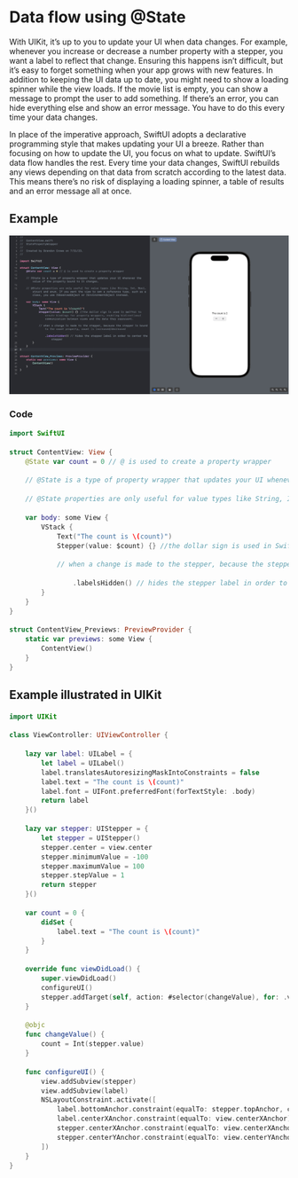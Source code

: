 # Data flow using @State

With UIKit, it’s up to you to update your UI when data changes. For example, whenever you increase or decrease a number property with a stepper, you want a label to reflect that change. Ensuring this happens isn’t difficult, but it’s easy to forget something when your app grows with new features. In addition to keeping the UI data up to date, you might need to show a loading spinner while the view loads. If the movie list is empty, you can show a message to prompt the user to add something. If there’s an error, you can hide everything else and show an error message. You have to do this every time your data changes.

In place of the imperative approach, SwiftUI adopts a declarative programming style that makes updating your UI a breeze. Rather than focusing on how to update the UI, you focus on what to update. SwiftUI’s data flow handles the rest. Every time your data changes, SwiftUI rebuilds any views depending on that data from scratch according to the latest data. This means there’s no risk of displaying a loading spinner, a table of results and an error message all at once.

## Example
![example](Assets/example.png)

### Code
``` Swift
import SwiftUI

struct ContentView: View {
    @State var count = 0 // @ is used to create a property wrapper
    
    // @State is a type of property wrapper that updates your UI whenever the value of the property bound to it changes.
    
    // @State properties are only useful for value types like String, Int, Bool, struct and enum. If you want the view to own a reference type, such as a class, you use @ObservedObject or @EnvironmentObject instead.
    
    var body: some View {
        VStack {
            Text("The count is \(count)")
            Stepper(value: $count) {} //the dollar sign is used in SwiftUI to create bindings for property wrappers, enabling bidirectional communication between views and the data they represent.
            
            // when a change is made to the stepper, because the stepper is bound to the count property, count is increased/decreased
            
                .labelsHidden() // hides the stepper label in order to center the stepper
        }
    }
}

struct ContentView_Previews: PreviewProvider {
    static var previews: some View {
        ContentView()
    }
}
```

## Example illustrated in UIKit
```Swift
import UIKit

class ViewController: UIViewController {
    
    lazy var label: UILabel = {
        let label = UILabel()
        label.translatesAutoresizingMaskIntoConstraints = false
        label.text = "The count is \(count)"
        label.font = UIFont.preferredFont(forTextStyle: .body)
        return label
    }()
    
    lazy var stepper: UIStepper = {
        let stepper = UIStepper()
        stepper.center = view.center
        stepper.minimumValue = -100
        stepper.maximumValue = 100
        stepper.stepValue = 1
        return stepper
    }()
    
    var count = 0 {
        didSet {
            label.text = "The count is \(count)"
        }
    }
    
    override func viewDidLoad() {
        super.viewDidLoad()
        configureUI()
        stepper.addTarget(self, action: #selector(changeValue), for: .valueChanged)
    }
    
    @objc
    func changeValue() {
        count = Int(stepper.value)
    }
    
    func configureUI() {
        view.addSubview(stepper)
        view.addSubview(label)
        NSLayoutConstraint.activate([
            label.bottomAnchor.constraint(equalTo: stepper.topAnchor, constant: -8),
            label.centerXAnchor.constraint(equalTo: view.centerXAnchor),
            stepper.centerXAnchor.constraint(equalTo: view.centerXAnchor),
            stepper.centerYAnchor.constraint(equalTo: view.centerYAnchor)
        ])
    }
}
```
